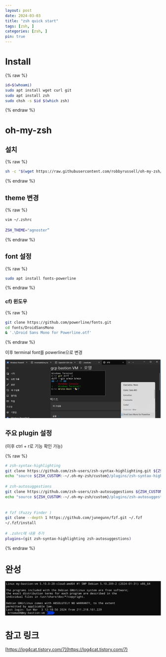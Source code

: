 ```yaml
---
layout: post
date: 2024-03-03
title: "zsh quick start"
tags: [zsh, ]
categories: [zsh, ]
pin: true
---
```



# Install


{% raw %}
```bash
id=$(whoami)
sudo apt install wget curl git
sudo apt install zsh
sudo chsh -s $id $(which zsh)

```
{% endraw %}


# oh-my-zsh


## 설치


{% raw %}
```bash
sh -c "$(wget https://raw.githubusercontent.com/robbyrussell/oh-my-zsh/master/tools/install.sh -O -)"
```
{% endraw %}


## theme 변경


{% raw %}
```bash
vim ~/.zshrc

ZSH_THEME="agnoster”
```
{% endraw %}


## font 설정


{% raw %}
```bash
sudo apt install fonts-powerline
```
{% endraw %}


### cf) 윈도우


{% raw %}
```bash
git clone https://github.com/powerline/fonts.git
cd fonts/DroidSansMono
& '.\Droid Sans Mono for Powerline.otf'
```
{% endraw %}


이후 terminal font를 powerline으로 변경


![0](/assets/img/2024-03-03-zsh-quick-start.md/0.png)


## 주요 plugin 설정 


(이후 ctrl + r로 기능 확인 가능)


{% raw %}
```bash
# zsh-syntax-highlighting
git clone https://github.com/zsh-users/zsh-syntax-highlighting.git ${ZSH_CUSTOM:-~/.oh-my-zsh/custom}/plugins/zsh-syntax-highlighting
echo "source ${ZSH_CUSTOM:-~/.oh-my-zsh/custom}/plugins/zsh-syntax-highlighting/zsh-syntax-highlighting.zsh" >> ${ZDOTDIR:-$HOME}/.zshrc

# zsh-autosuggestions
git clone https://github.com/zsh-users/zsh-autosuggestions ${ZSH_CUSTOM:-~/.oh-my-zsh/custom}/plugins/zsh-autosuggestions
echo "source ${ZSH_CUSTOM:-~/.oh-my-zsh/custom}/plugins/zsh-autosuggestions/zsh-autosuggestions.zsh" >> ${ZDOTDIR:-$HOME}/.zshrc


# fzf (Fuzzy Finder )
git clone --depth 1 https://github.com/junegunn/fzf.git ~/.fzf
~/.fzf/install

# .zshrc에 내용 추가
plugins=(git zsh-syntax-highlighting zsh-autosuggestions)
```
{% endraw %}


# 완성


![1](/assets/img/2024-03-03-zsh-quick-start.md/1.png)


# 참고 링크


[https://log4cat.tistory.com/7](https://log4cat.tistory.com/7)

